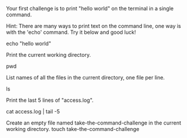 Your first challenge is to print "hello world" on the terminal in a single command.

Hint: There are many ways to print text on the command line, one way is with the 'echo' command. Try it below and good luck!

echo "hello world"

Print the current working directory.

pwd

List names of all the files in the current directory, one file per line.

ls

Print the last 5 lines of "access.log".

cat access.log | tail -5

Create an empty file named take-the-command-challenge in the current working directory.
touch take-the-command-challenge 
